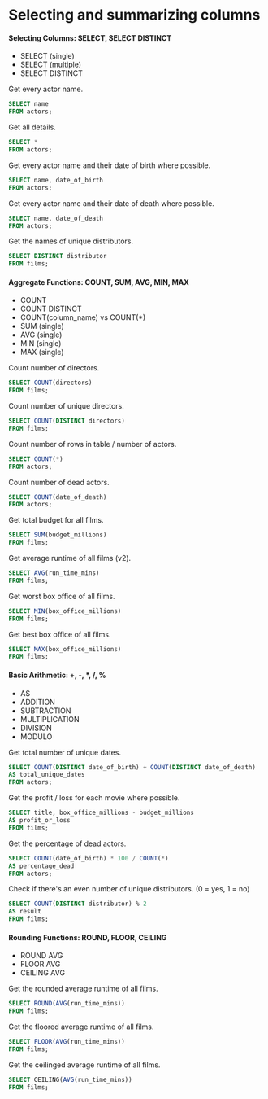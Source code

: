 # Selecting and summarizing columns
#### Selecting Columns: SELECT, SELECT DISTINCT
- SELECT (single)
- SELECT (multiple)
- SELECT DISTINCT

Get every actor name.
```sql
SELECT name
FROM actors;
```

Get all details.
```sql
SELECT *
FROM actors;
```

Get every actor name and their date of birth where possible.
```sql
SELECT name, date_of_birth
FROM actors;
```

Get every actor name and their date of death where possible.
```sql
SELECT name, date_of_death
FROM actors;
```

Get the names of unique distributors.
```sql
SELECT DISTINCT distributor
FROM films;
```

#### Aggregate Functions: COUNT, SUM, AVG, MIN, MAX
- COUNT
- COUNT DISTINCT
- COUNT(column_name) vs COUNT(\*)
- SUM (single)
- AVG (single)
- MIN (single)
- MAX (single)

Count number of directors.
```sql
SELECT COUNT(directors)
FROM films;
```

Count number of unique directors.
```sql
SELECT COUNT(DISTINCT directors)
FROM films;
```

Count number of rows in table / number of actors.
```sql
SELECT COUNT(*)
FROM actors;
```

Count number of dead actors.
```sql
SELECT COUNT(date_of_death)
FROM actors;
```

Get total budget for all films.
```sql
SELECT SUM(budget_millions)
FROM films;
```

Get average runtime of all films (v2).
```sql
SELECT AVG(run_time_mins)
FROM films;
```

Get worst box office of all films.
```sql
SELECT MIN(box_office_millions)
FROM films;
```

Get best box office of all films.
```sql
SELECT MAX(box_office_millions)
FROM films;
```

#### Basic Arithmetic: +, -, \*, /, %
- AS
- ADDITION
- SUBTRACTION
- MULTIPLICATION
- DIVISION
- MODULO

Get total number of unique dates.
```sql
SELECT COUNT(DISTINCT date_of_birth) + COUNT(DISTINCT date_of_death)
AS total_unique_dates
FROM actors;
```

Get the profit / loss for each movie where possible.
```sql
SELECT title, box_office_millions - budget_millions
AS profit_or_loss
FROM films;
```

Get the percentage of dead actors.
```sql
SELECT COUNT(date_of_birth) * 100 / COUNT(*)
AS percentage_dead
FROM actors;
```

Check if there's an even number of unique distributors. (0 = yes, 1 = no)
```sql
SELECT COUNT(DISTINCT distributor) % 2
AS result
FROM films;
```

#### Rounding Functions: ROUND, FLOOR, CEILING
- ROUND AVG
- FLOOR AVG
- CEILING AVG

Get the rounded average runtime of all films.
```sql
SELECT ROUND(AVG(run_time_mins))
FROM films;
```

Get the floored average runtime of all films.
```sql
SELECT FLOOR(AVG(run_time_mins))
FROM films;
```

Get the ceilinged average runtime of all films.
```sql
SELECT CEILING(AVG(run_time_mins))
FROM films;
```
